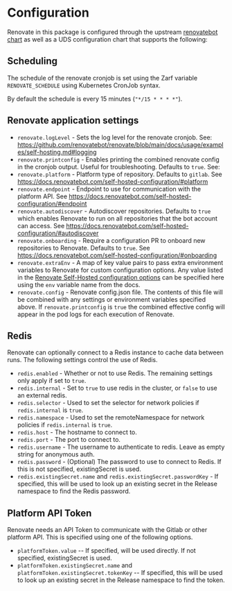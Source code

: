 # Configuration

Renovate in this package is configured through the upstream [renovatebot chart](https://github.com/renovatebot/helm-charts) as well as a UDS configuration chart that supports the following:

## Scheduling

The schedule of the renovate cronjob is set using the Zarf variable `RENOVATE_SCHEDULE` using Kubernetes CronJob syntax.

By default the schedule is every 15 minutes (`"*/15 * * * *"`).

## Renovate application settings

- `renovate.logLevel` - Sets the log level for the renovate cronjob. See: https://github.com/renovatebot/renovate/blob/main/docs/usage/examples/self-hosting.md#logging
- `renovate.printconfig` - Enables printing the combined renovate config in the cronjob output. Useful for troubleshooting. Defaults to `true`. See: 
- `renovate.platform` - Platform type of repository. Defaults to `gitlab`. See https://docs.renovatebot.com/self-hosted-configuration/#platform
- `renovate.endpoint` - Endpoint to use for communication with the platform API. See https://docs.renovatebot.com/self-hosted-configuration/#endpoint
- `renovate.autodiscover` - Autodiscover repositories. Defaults to `true` which enables Renovate to run on all repositories that the bot account can access. See https://docs.renovatebot.com/self-hosted-configuration/#autodiscover
- `renovate.onboarding` - Require a configuration PR to onboard new repositories to Renovate. Defaults to `true`. See https://docs.renovatebot.com/self-hosted-configuration/#onboarding
- `renovate.extraEnv` - A map of key value pairs to pass extra environment variables to Renovate for custom configuration options. Any value listed in the [Renovate Self-Hosted configuration options](https://docs.renovatebot.com/self-hosted-configuration/) can be specified here using the `env` variable name from the docs. 
- `renovate.config` - Renovate config.json file. The contents of this file will be combined with any settings or environment variables specified above. If `renovate.printconfig` is `true` the combined effective config will appear in the pod logs for each execution of Renovate.

## Redis

Renovate can optionally connect to a Redis instance to cache data between runs. The following settings control the use of Redis.

- `redis.enabled` - Whether or not to use Redis. The remaining settings only apply if set to `true`.
- `redis.internal` - Set to `true` to use redis in the cluster, or `false` to use an external redis.
- `redis.selector` - Used to set the selector for network policies if `redis.internal` is `true`.
- `redis.namespace` - Used to set the remoteNamespace for network policies if `redis.internal` is `true`.
- `redis.host` - The hostname to connect to.
- `redis.port` - The port to connect to.
- `redis.username` - The username to authenticate to redis. Leave as empty string for anonymous auth.
- `redis.password` - (Optional) The password to use to connect to Redis. If this is not specified, existingSecret is used.
- `redis.existingSecret.name` and `redis.existingSecret.passwordKey` - If specified, this will be used to look up an existing secret in the Release namespace to find the Redis password.

## Platform API Token

Renovate needs an API Token to communicate with the Gitlab or other platform API. This is specified using one of the following options.

- `platformToken.value` -- If specified, will be used directly. If not specified, existingSecret is used.
- `platformToken.existingSecret.name` and `platformToken.existingSecret.tokenKey` -- If specified, this will be used to look up an existing secret in the Release namespace to find the token.